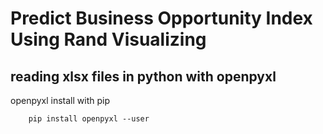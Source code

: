 # Predict Business Opportunity Index Using Rand Visualizing


## reading xlsx files in python with openpyxl 
openpyxl install with pip

        pip install openpyxl --user

